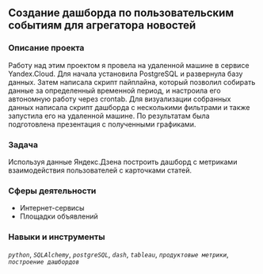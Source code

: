 ## Создание дашборда по пользовательским событиям для агрегатора новостей
### Описание проекта
Работу над этим проектом я провела на удаленной машине в сервисе Yandex.Cloud. Для начала установила PostgreSQL и развернула базу данных.
Затем написала скрипт пайплайна, который позволил собирать данные за определенный временной период, и настроила его автономную работу через crontab.
Для визуализации собранных данных написала скрипт дашборда с несколькими фильтрами и также запустила его на удаленной машине. 
По результатам была подготовлена презентация с полученными графиками.

### Задача
Используя данные Яндекс.Дзена построить дашборд с метриками взаимодействия пользователей с карточками статей.

### Сферы деятельности

- Интернет-сервисы
- Площадки объявлений

### Навыки и инструменты
*`python`*, *`SQLAlchemy`*, *`postgreSQL`*, *`dash`*, *`tableau`*, *`продуктовые метрики`*, *`построение дашбордов`*
